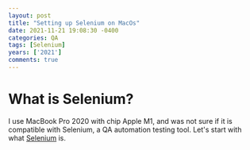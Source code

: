 ```yaml
---
layout: post
title: "Setting up Selenium on MacOs"
date: 2021-11-21 19:08:30 -0400
categories: QA
tags: [Selenium]
years: ['2021']
comments: true
---
```


# What is Selenium? 

I use MacBook Pro 2020 with chip Apple M1, and was not sure if it is compatible with Selenium, a QA automation testing tool. Let's start with what [Selenium][Selenium] is.


[Selenium]:https://selenium.dev